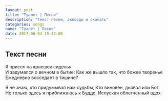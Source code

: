 ```yaml
---
layout: post
title: "Туалет | Песни"
description: "Текст песни, аккорды и скачать"
categories: songs
name: "Туалет | Песни"
date: 2017-06-04 15:43:00
---
```



## Текст песни  
Я присел на краешек сиденья  
И задумался о вечном в бытие:
Как же вышло так, что божее творенье
Ежедневно восседает в тишине?

Я не знаю, кто придумывал нам судьбы,
Кто виновен, дьявол или Бог.
Но только здесь я приближаюсь к Будде,
Испуская облегчённый вдох.